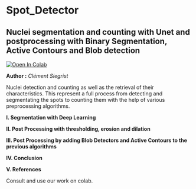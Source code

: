 # Spot_Detector
## Nuclei segmentation and counting with Unet and postprocessing with Binary Segmentation, Active Contours and Blob detection
[![Open In Colab](https://colab.research.google.com/assets/colab-badge.svg)](https://colab.research.google.com/github/clementsiegrist/spot_detector/blob/main/Last_and_least.ipynb)

**Author :** *Clément Siegrist*

Nuclei detection and counting as well as the retrieval of their characteristics. This represent a full process from detecting and segmentating the spots to counting them with the help of various preprocessing algorithms. 

**I. Segmentation with Deep Learning**

**II. Post Processing with thresholding, erosion and dilation**

**III. Post Processing by adding Blob Detectors and Active Contours to the previous algorithms**

**IV. Conclusion**

**V. References**

Consult and use our work on colab.

